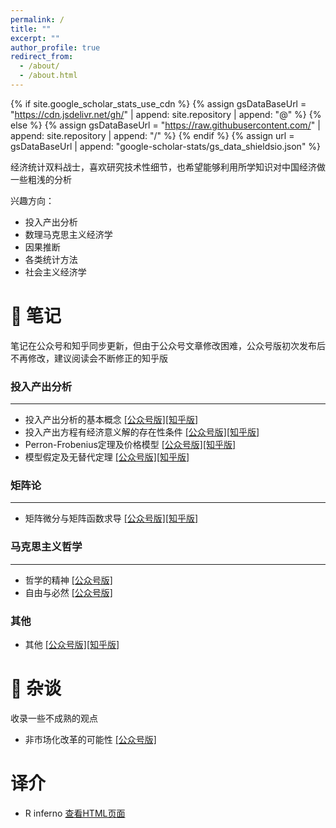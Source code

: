 ```yaml
---
permalink: /
title: ""
excerpt: ""
author_profile: true
redirect_from: 
  - /about/
  - /about.html
---
```


{% if site.google_scholar_stats_use_cdn %}
{% assign gsDataBaseUrl = "https://cdn.jsdelivr.net/gh/" | append: site.repository | append: "@" %}
{% else %}
{% assign gsDataBaseUrl = "https://raw.githubusercontent.com/" | append: site.repository | append: "/" %}
{% endif %}
{% assign url = gsDataBaseUrl | append: "google-scholar-stats/gs_data_shieldsio.json" %}

<span class='anchor' id='about-me'></span>

经济统计双料战士，喜欢研究技术性细节，也希望能够利用所学知识对中国经济做一些粗浅的分析

兴趣方向：
- 投入产出分析
- 数理马克思主义经济学
- 因果推断
- 各类统计方法
- 社会主义经济学  

# 📝 笔记

笔记在公众号和知乎同步更新，但由于公众号文章修改困难，公众号版初次发布后不再修改，建议阅读会不断修正的知乎版

### 投入产出分析
---
- 投入产出分析的基本概念
[[公众号版]](https://mp.weixin.qq.com/s/LH4QVdiMJWZ2umdLo9fCKg)[[知乎版]](https://zhuanlan.zhihu.com/p/712656391)
- 投入产出方程有经济意义解的存在性条件
[[公众号版]](https://mp.weixin.qq.com/s/eadBaI0ExAl3tk3WXXy_nw)[[知乎版]](https://zhuanlan.zhihu.com/p/712660692)
- Perron-Frobenius定理及价格模型
[[公众号版]](https://mp.weixin.qq.com/s/vs36FGN2_iU6Q4zDSoHSgw)[[知乎版]](https://zhuanlan.zhihu.com/p/712656391)
-	模型假定及无替代定理
[[公众号版]](https://mp.weixin.qq.com/s/v_6CQAEPwKW8uvaXOgA6cA)[[知乎版]](https://zhuanlan.zhihu.com/p/716125131)

### 矩阵论
---

- 矩阵微分与矩阵函数求导
[[公众号版]](https://mp.weixin.qq.com/s/PElyH3t6GHK5z8vd4b0R5Q)[[知乎版]](https://zhuanlan.zhihu.com/p/692195114)

### 马克思主义哲学
---

- 哲学的精神
[[公众号版]](https://mp.weixin.qq.com/s/pCnH43zxloHmrspNR8fzfg)
- 自由与必然
[[公众号版]](https://mp.weixin.qq.com/s/JSXJD9mnCcge9K1B7XHSCQ)

### 其他
- 其他
[[公众号版]]()[[知乎版]]()

# 📝 杂谈

收录一些不成熟的观点

- 非市场化改革的可能性
[[公众号版]](https://mp.weixin.qq.com/s/DzBRkPlM1_7ZWwEwvuVSoA)

# 译介
- R inferno
<a href="_pages/index.html">查看HTML页面</a>

